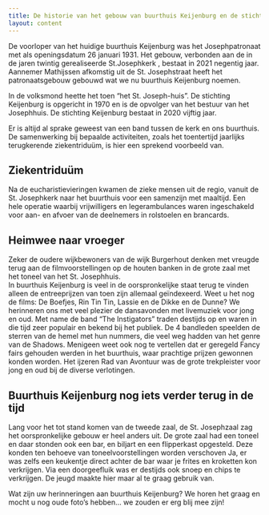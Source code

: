 ```yaml
---
title: De historie van het gebouw van buurthuis Keijenburg en de stichting buurthuis Keijenburg
layout: content
---
```


De voorloper van het huidige buurthuis Keijenburg was het Josephpatronaat met als openingsdatum 26 januari 1931. Het gebouw, verbonden aan de in de jaren twintig gerealiseerde St.Josephkerk , bestaat in 2021 negentig jaar.
Aannemer Mathijssen afkomstig uit de St. Josephstraat heeft het patronaatsgebouw   gebouwd wat we nu buurthuis Keijenburg noemen.

In de volksmond heette het toen “het St. Joseph-huis”.
De stichting Keijenburg is opgericht in 1970 en is de opvolger van het bestuur van het   Josephhuis. De stichting Keijenburg bestaat in 2020 vijftig jaar. 

Er is altijd al sprake geweest van een band tussen de kerk en ons buurthuis. De samenwerking bij bepaalde activiteiten, zoals het toentertijd jaarlijks terugkerende ziekentriduüm, is hier een sprekend voorbeeld van. 

## Ziekentriduüm
Na de eucharistievieringen kwamen de zieke mensen uit de regio, vanuit de St. Josephkerk naar het buurthuis voor een samenzijn met maaltijd. Een hele operatie waarbij vrijwilligers en legerambulances waren ingeschakeld voor aan- en afvoer van de deelnemers in rolstoelen en brancards.

## Heimwee naar vroeger
Zeker de oudere wijkbewoners van de wijk Burgerhout denken met vreugde terug aan de filmvoorstellingen op de houten banken in de grote zaal met het toneel van het St. Josephhuis.                     
In buurthuis Keijenburg is veel in de oorspronkelijke staat terug te vinden alleen de entreeprijzen van toen zijn allemaal geïndexeerd.
Weet u het nog de films: De Boefjes, Rin Tin Tin, Lassie en de Dikke en de Dunne?
We herinneren ons met veel plezier de dansavonden met livemuziek voor jong en oud. Met name de band “The Instigators” traden destijds op en waren in die tijd zeer populair en bekend bij het publiek. De 4 bandleden speelden de sterren van de hemel met hun nummers, die veel weg hadden van het genre van de Shadows.
Menigeen weet ook nog te vertellen dat er geregeld Fancy fairs gehouden werden in het buurthuis, waar prachtige prijzen gewonnen konden worden. Het ijzeren Rad van Avontuur was de grote trekpleister voor jong en oud bij de diverse verlotingen.

## Buurthuis Keijenburg nog iets verder terug in de tijd  
Lang voor het tot stand komen van de tweede zaal, de St. Josephzaal zag het oorspronkelijke gebouw er heel anders uit. De grote zaal had een toneel en daar stonden ook een bar, en biljart en een flipperkast opgesteld. Deze konden ten behoeve van toneelvoorstellingen worden verschoven Ja, er was zelfs een keukentje direct achter de bar waar je frites en kroketten kon verkrijgen. Via een doorgeefluik was er destijds ook snoep en chips te verkrijgen. De jeugd maakte hier maar al te graag gebruik van.

Wat zijn uw herinneringen aan buurthuis Keijenburg? We horen het graag en mocht u nog oude foto’s hebben… we zouden er erg blij mee zijn!